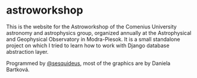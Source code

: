 # astroworkshop
This is the website for the Astroworkshop of the Comenius University astronomy and astrophysics group,
organized annually at the Astrophysical and Geophysical Observatory in Modra-Piesok.
It is a small standalone project on which I tried to learn how to work with Django database abstraction layer.

Programmed by [@sesquideus](https://github.com/sesquideus/), most of the graphics are by Daniela Bartková.
